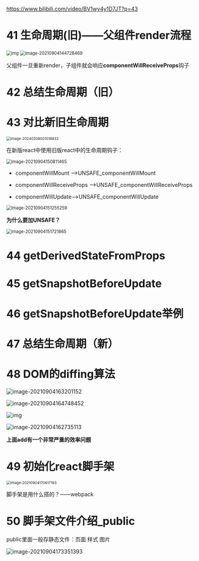 https://www.bilibili.com/video/BV1wy4y1D7JT?p=43

# 41 生命周期(旧)——父组件render流程

<img src="05.assets/企业微信截图_16307380143814.png" alt="img" style="zoom:80%;" />

<img src="05.assets/image-20210904144728469.png" alt="image-20210904144728469" style="zoom: 80%;" />

父组件一旦重新render，子组件就会响应**componentWillReceiveProps**钩子

# 42 总结生命周期（旧）

# 43 对比新旧生命周期

<img src="05 41——50节.assets/image-20240308001018832.png" alt="image-20240308001018832" style="zoom: 67%;" />

在新版react中使用旧版react中的生命周期钩子：

<img src="05.assets/image-20210904150811465.png" alt="image-20210904150811465" style="zoom:80%;" />

* componentWillMount -->UNSAFE_componentWillMount

* componentWillReceiveProps -->UNSAFE_componentWillReceiveProps 

* componentWillUpdate-->UNSAFE_componentWillUpdate


<img src="05.assets/image-20210904151255259.png" alt="image-20210904151255259" style="zoom:80%;" />

**为什么要加UNSAFE？**

<img src="05.assets/image-20210904151721865.png" alt="image-20210904151721865" style="zoom:80%;" />

# 44 getDerivedStateFromProps



# 45 getSnapshotBeforeUpdate



# 46 getSnapshotBeforeUpdate举例



# 47 总结生命周期（新）

# 48 DOM的diffing算法

![image-20210904163201152](05.assets/image-20210904163201152.png)

![image-20210904164748452](05.assets/image-20210904164748452.png)

![img](05.assets/企业微信截图_16307439282451.png)

![image-20210904162735113](05.assets/image-20210904162735113.png)

**上面add有一个非常严重的效率问题**

# 49 初始化react脚手架

<img src="05.assets/image-20210904170617193.png" alt="image-20210904170617193" style="zoom: 67%;" />

脚手架是用什么搭的？——webpack

# 50 脚手架文件介绍_public

  public里面一般存静态文件：页面 样式 图片

![image-20210904173351393](05.assets/image-20210904173351393.png)





















































































































